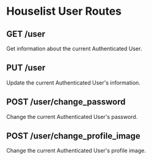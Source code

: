 # Houselist User Routes

## GET /user

Get information about the current Authenticated User.

## PUT /user

Update the current Authenticated User's information.

## POST /user/change_password

Change the current Authenticated User's password.

## POST /user/change_profile_image

Change the current Authenticated User's profile image.
